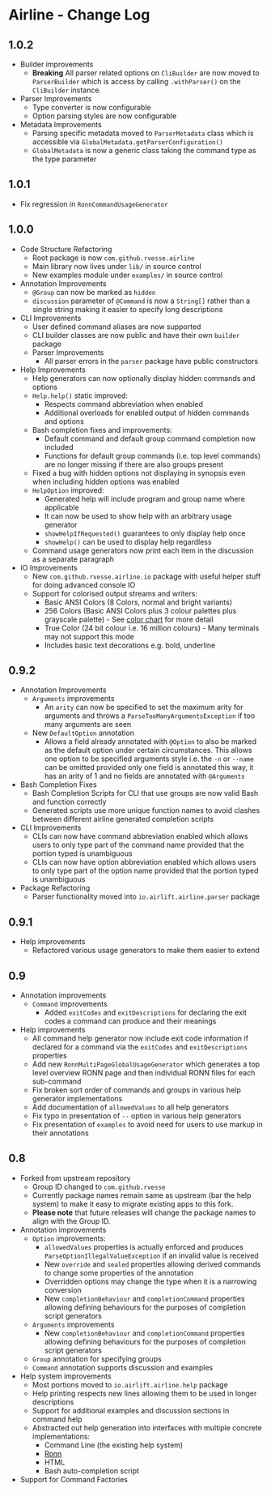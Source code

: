 # Airline - Change Log

## 1.0.2

- Builder improvements
    - **Breaking** All parser related options on `CliBuilder` are now moved to `ParserBuilder` which is access by calling `.withParser()` on the `CliBuilder` instance.
- Parser Improvements
     - Type converter is now configurable
     - Option parsing styles are now configurable
- Metadata Improvements
     - Parsing specific metadata moved to `ParserMetadata` class which is accessible via `GlobalMetadata.getParserConfiguration()`
     - `GlobalMetadata` is now a generic class taking the command type as the type parameter

## 1.0.1

- Fix regression in `RonnCommandUsageGenerator`

## 1.0.0

- Code Structure Refactoring
    - Root package is now `com.github.rvesse.airline`
    - Main library now lives under `lib/` in source control
    - New examples module under `examples/` in source control
- Annotation Improvements
    - `@Group` can now be marked as `hidden`
    - `discussion` parameter of `@Command` is now a `String[]` rather than a single string making it easier to specify long descriptions
- CLI Improvements
    - User defined command aliases are now supported
    - CLI builder classes are now public and have their own `builder` package
    - Parser Improvements
        - All parser errors in the `parser` package have public constructors
- Help Improvements
    - Help generators can now optionally display hidden commands and options
    - `Help.help()` static improved:
         - Respects command abbreviation when enabled
         - Additional overloads for enabled output of hidden commands and options
    - Bash completion fixes and improvements:
        - Default command and default group command completion now included
        - Functions for default group commands (i.e. top level commands) are no longer missing if there are also groups present
    - Fixed a bug with hidden options not displaying in synopsis even when including hidden options was enabled
    - `HelpOption` improved:
        - Generated help will include program and group name where applicable
        - It can now be used to show help with an arbitrary usage generator
        - `showHelpIfRequested()` guarantees to only display help once
        - `showHelp()` can be used to display help regardless
    - Command usage generators now print each item in the discussion as a separate paragraph
- IO Improvements
    - New `com.github.rvesse.airline.io` package with useful helper stuff for doing advanced console IO
    - Support for colorised output streams and writers:
        - Basic ANSI Colors (8 Colors, normal and bright variants)
        - 256 Colors (Basic ANSI Colors plus 3 colour palettes plus grayscale palette) - See [color chart](https://camo.githubusercontent.com/6378594a85c578517c5a4e494789bd4d66c9e46b/68747470733a2f2f7261772e6769746875622e636f6d2f666f697a652f676f2e7367722f6d61737465722f787465726d5f636f6c6f725f63686172742e706e67) for more detail
        - True Color (24 bit colour i.e. 16 million colours) - Many terminals may not support this mode
        - Includes basic text decorations e.g. bold, underline

## 0.9.2

- Annotation Improvements
    - `Arguments` improvements
        - An `arity` can now be specified to set the maximum arity for arguments and throws a `ParseTooManyArgumentsException` if too many arguments are seen
    - New `DefaultOption` annotation
        - Allows a field already annotated with `@Option` to also be marked as the default option under certain circumstances.  This allows one option to be specified arguments style i.e. the `-n` or `--name` can be omitted provided only one field is annotated this way, it has an arity of 1 and no fields are annotated with `@Arguments`
- Bash Completion Fixes
    - Bash Completion Scripts for CLI that use groups are now valid Bash and function correctly 
    - Generated scripts use more unique function names to avoid clashes between different airline generated completion scripts
- CLI Improvements
    - CLIs can now have command abbreviation enabled which allows users to only type part of the command name provided that the portion typed is unambiguous
    - CLIs can now have option abbreviation enabled which allows users to only type part of the option name provided that the portion typed is unambiguous
- Package Refactoring
    - Parser functionality moved into `io.airlift.airline.parser` package

## 0.9.1

- Help improvements
    - Refactored various usage generators to make them easier to extend

## 0.9

- Annotation improvements
    - `Command` improvements
        - Added `exitCodes` and `exitDescriptions` for declaring the exit codes a command can produce and their meanings
- Help improvements
    - All command help generator now include exit code information if declared for a command via the `exitCodes` and `exitDescriptions` properties
    - Add new `RonnMultiPageGlobalUsageGenerator` which generates a top level overview RONN page and then individual RONN files for each sub-command
    - Fix broken sort order of commands and groups in various help generator implementations
    - Add documentation of `allowedValues` to all help generators
    - Fix typo in presentation of `--` option in various help generators
    - Fix presentation of `examples` to avoid need for users to use markup in their annotations

## 0.8

- Forked from upstream repository
    - Group ID changed to `com.github.rvesse`
    - Currently package names remain same as upstream (bar the help system) to make it easy to migrate existing apps to this fork.  
    - **Please note** that future releases will change the package names to align with the Group ID.
- Annotation improvements
    - `Option` improvements:
        - `allowedValues` properties is actually enforced and produces `ParseOptionIllegalValueException` if an invalid value is received
        - New `override` and `sealed` properties allowing derived commands to change some properties of the annotation
        - Overridden options may change the type when it is a narrowing conversion
        - New `completionBehaviour` and `completionCommand` properties allowing defining behaviours for the purposes of completion script generators
    - `Arguments` improvements
        - New `completionBehaviour` and `completionCommand` properties allowing defining behaviours for the purposes of completion script generators
    - `Group` annotation for specifying groups
    - `Command` annotation supports discussion and examples
- Help system improvements
    - Most portions moved to `io.airlift.airline.help` package
    - Help printing respects new lines allowing them to be used in longer descriptions
    - Support for additional examples and discussion sections in command help
    - Abstracted out help generation into interfaces with multiple concrete implementations:
        - Command Line (the existing help system)
        - [Ronn](http://rtomayko.github.io/ronn/)
        - HTML
        - Bash auto-completion script
- Support for Command Factories
